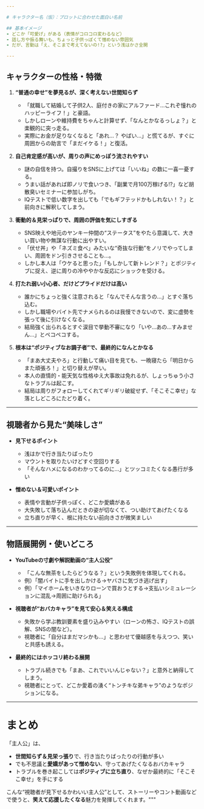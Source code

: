```yaml
---

# キャラクター名（仮）：プロットに合わせた面白い名前

## 基本イメージ
- どこか「可愛げ」がある（表情がコロコロ変わるなど）  
- 話し方や振る舞いも、ちょっと子供っぽくて憎めない雰囲気  
- だが、言動は「え、そこまで考えてないの!?」という浅はかさ全開  

---
```


## キャラクターの性格・特徴

1. **“普通の幸せ”を夢見るが、深く考えない世間知らず**  
   - 「就職して結婚して子供2人、庭付きの家にアルファード…これぞ憧れのハッピーライフ！」と豪語。  
   - しかしローンや維持費をちゃんと計算せず、「なんとかなるっしょ？」と楽観的に突っ走る。  
   - 実際にお金が足りなくなると「あれ…？ やばい…」と慌てるが、すぐに周囲からの助言で「まだイケる！」と復活。  

2. **自己肯定感が高いが、周りの声にめっぽう流されやすい**  
   - 謎の自信を持つ。自撮りをSNSに上げては「いいね」の数に一喜一憂する。  
   - うまい話があれば即ノリで食いつき、「副業で月100万稼げる!?」など胡散臭いセミナーに参加しがち。  
   - IQテストで低い数字を出しても「でもギフテッドかもしれない！？」と前向きに解釈してしまう。  

3. **衝動的＆見栄っぱりで、周囲の評価を気にしすぎる**  
   - SNS映えや地元のヤンキー仲間の“ステータス”をやたら意識して、大きい買い物や無謀な行動に出やすい。  
   - 「伏せ丼」や「ネズミ食べ」みたいな“奇抜な行動”をノリでやってしまい、周囲をドン引きさせることも…。  
   - しかし本人は「ウケると思った」「もしかして新トレンド？」とポジティブに捉え、逆に周りの冷ややかな反応にショックを受ける。  

4. **打たれ弱い小心者、だけどプライドだけは高い**  
   - 誰かにちょっと強く注意されると「なんでそんな言うの…」とすぐ落ち込む。  
   - しかし職場やバイト先でナメられるのは我慢できないので、変に虚勢を張って後に引けなくなる。  
   - 結局強く出られるとすぐ涙目で挙動不審になり「いや…あの…すみません…」とペコペコする。  

5. **根本は“ポジティブなお調子者”で、最終的になんとかなる**  
   - 「まあ大丈夫やろ」と行動して痛い目を見ても、一晩寝たら「明日からまた頑張ろ！」と切り替えが早い。  
   - 本人の直情的・能天気な性格ゆえ大事故は免れるが、しょっちゅう小さなトラブルは起こす。  
   - 結局は周りがフォローしてくれてギリギリ破綻せず、「そこそこ幸せ」な落としどころにたどり着く。  

---

## 視聴者から見た“美味しさ”
- **見下せるポイント**  
  - 浅はかで行き当たりばったり  
  - マウントを取りたいけどすぐ空回りする  
  - 「そんなハメになるのわかってるのに…」とツッコミたくなる愚行が多い  

- **憎めない＆可愛いポイント**  
  - 表情や言動が子供っぽく、どこか愛嬌がある  
  - 大失敗して落ち込んだときの姿が切なくて、つい助けてあげたくなる  
  - 立ち直りが早く、根に持たない前向きさが微笑ましい  

---

## 物語展開例・使いどころ

- **YouTubeの寸劇や解説動画の“主人公役”**  
  - 「こんな無茶をしたらどうなる？」という失敗例を体現してくれる。  
  - 例）「闇バイトに手を出しかける→ヤバさに気づき逃げ出す」  
  - 例）「マイホームをいきなりローンで買おうとする→支払いシミュレーションに混乱→周囲に助けられる」  

- **視聴者が“おバカキャラ”を見て安心＆笑える構成**  
  - 失敗から学ぶ教訓要素を盛り込みやすい（ローンの怖さ、IQテストの誤解、SNSの闇など）。  
  - 視聴者に「自分はまだマシかも…」と思わせて優越感を与えつつ、笑いと共感も誘える。  

- **最終的にはホッコリ終わる展開**  
  - トラブル続きでも「まあ、これでいいんじゃない？」と意外と納得してしまう。  
  - 視聴者にとって、どこか愛着の湧く“トンチキな弟キャラ”のようなポジションになる。  

---

# まとめ

「主人公」は、  
- **世間知らず＆見栄っ張り**で、行き当たりばったりの行動が多い  
- でも不思議と**愛嬌があって憎めない**、守ってあげたくなるおバカキャラ  
- トラブルを巻き起こしては**ポジティブに立ち直り**、なぜか最終的に「そこそこ幸せ」を手にする  

こんな“視聴者が見下せるかわいい主人公”として、ストーリーやコント動画などで使うと、**笑えて応援したくなる**魅力を発揮してくれます。"""